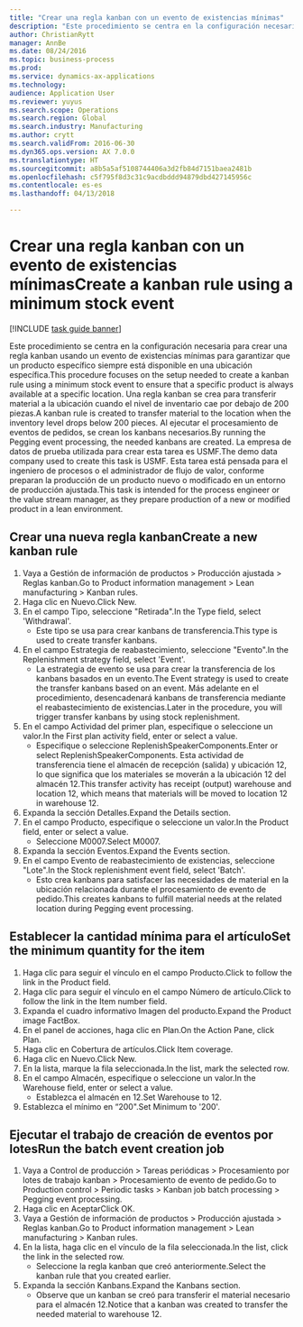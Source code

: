 ```yaml
--- 
title: "Crear una regla kanban con un evento de existencias mínimas"
description: "Este procedimiento se centra en la configuración necesaria para crear una regla kanban usando un evento de existencias mínimas para garantizar que un producto específico siempre está disponible en una ubicación específica."
author: ChristianRytt
manager: AnnBe
ms.date: 08/24/2016
ms.topic: business-process
ms.prod: 
ms.service: dynamics-ax-applications
ms.technology: 
audience: Application User
ms.reviewer: yuyus
ms.search.scope: Operations
ms.search.region: Global
ms.search.industry: Manufacturing
ms.author: crytt
ms.search.validFrom: 2016-06-30
ms.dyn365.ops.version: AX 7.0.0
ms.translationtype: HT
ms.sourcegitcommit: a8b5a5af5108744406a3d2fb84d7151baea2481b
ms.openlocfilehash: c5f795f8d3c31c9acdbddd94879dbd427145956c
ms.contentlocale: es-es
ms.lasthandoff: 04/13/2018

---
```

# <a name="create-a-kanban-rule-using-a-minimum-stock-event"></a><span data-ttu-id="5fd56-103">Crear una regla kanban con un evento de existencias mínimas</span><span class="sxs-lookup"><span data-stu-id="5fd56-103">Create a kanban rule using a minimum stock event</span></span>

[!INCLUDE [task guide banner](../../includes/task-guide-banner.md)]

<span data-ttu-id="5fd56-104">Este procedimiento se centra en la configuración necesaria para crear una regla kanban usando un evento de existencias mínimas para garantizar que un producto específico siempre está disponible en una ubicación específica.</span><span class="sxs-lookup"><span data-stu-id="5fd56-104">This procedure focuses on the setup needed to create a kanban rule using a minimum stock event to ensure that a specific product is always available at a specific location.</span></span> <span data-ttu-id="5fd56-105">Una regla kanban se crea para transferir material a la ubicación cuando el nivel de inventario cae por debajo de 200 piezas.</span><span class="sxs-lookup"><span data-stu-id="5fd56-105">A kanban rule is created to transfer material to the location when the inventory level drops below 200 pieces.</span></span> <span data-ttu-id="5fd56-106">Al ejecutar el procesamiento de eventos de pedidos, se crean los kanbans necesarios.</span><span class="sxs-lookup"><span data-stu-id="5fd56-106">By running the Pegging event processing, the needed kanbans are created.</span></span> <span data-ttu-id="5fd56-107">La empresa de datos de prueba utilizada para crear esta tarea es USMF.</span><span class="sxs-lookup"><span data-stu-id="5fd56-107">The demo data company used to create this task is USMF.</span></span> <span data-ttu-id="5fd56-108">Esta tarea está pensada para el ingeniero de procesos o el administrador de flujo de valor, conforme preparan la producción de un producto nuevo o modificado en un entorno de producción ajustada.</span><span class="sxs-lookup"><span data-stu-id="5fd56-108">This task is intended for the process engineer or the value stream manager, as they prepare production of a new or modified product in a lean environment.</span></span>


## <a name="create-a-new-kanban-rule"></a><span data-ttu-id="5fd56-109">Crear una nueva regla kanban</span><span class="sxs-lookup"><span data-stu-id="5fd56-109">Create a new kanban rule</span></span>
1. <span data-ttu-id="5fd56-110">Vaya a Gestión de información de productos > Producción ajustada > Reglas kanban.</span><span class="sxs-lookup"><span data-stu-id="5fd56-110">Go to Product information management > Lean manufacturing > Kanban rules.</span></span>
2. <span data-ttu-id="5fd56-111">Haga clic en Nuevo.</span><span class="sxs-lookup"><span data-stu-id="5fd56-111">Click New.</span></span>
3. <span data-ttu-id="5fd56-112">En el campo Tipo, seleccione "Retirada".</span><span class="sxs-lookup"><span data-stu-id="5fd56-112">In the Type field, select 'Withdrawal'.</span></span>
    * <span data-ttu-id="5fd56-113">Este tipo se usa para crear kanbans de transferencia.</span><span class="sxs-lookup"><span data-stu-id="5fd56-113">This type is used to create transfer kanbans.</span></span>  
4. <span data-ttu-id="5fd56-114">En el campo Estrategia de reabastecimiento, seleccione "Evento".</span><span class="sxs-lookup"><span data-stu-id="5fd56-114">In the Replenishment strategy field, select 'Event'.</span></span>
    * <span data-ttu-id="5fd56-115">La estrategia de evento se usa para crear la transferencia de los kanbans basados en un evento.</span><span class="sxs-lookup"><span data-stu-id="5fd56-115">The Event strategy is used to create the transfer kanbans based on an event.</span></span> <span data-ttu-id="5fd56-116">Más adelante en el procedimiento, desencadenará kanbans de transferencia mediante el reabastecimiento de existencias.</span><span class="sxs-lookup"><span data-stu-id="5fd56-116">Later in the procedure, you will trigger transfer kanbans by using stock replenishment.</span></span>  
5. <span data-ttu-id="5fd56-117">En el campo Actividad del primer plan, especifique o seleccione un valor.</span><span class="sxs-lookup"><span data-stu-id="5fd56-117">In the First plan activity field, enter or select a value.</span></span>
    * <span data-ttu-id="5fd56-118">Especifique o seleccione ReplenishSpeakerComponents.</span><span class="sxs-lookup"><span data-stu-id="5fd56-118">Enter or select ReplenishSpeakerComponents.</span></span> <span data-ttu-id="5fd56-119">Esta actividad de transferencia tiene el almacén de recepción (salida) y ubicación 12, lo que significa que los materiales se moverán a la ubicación 12 del almacén 12.</span><span class="sxs-lookup"><span data-stu-id="5fd56-119">This transfer activity has receipt (output) warehouse and location 12, which means that materials will be moved to location 12 in warehouse 12.</span></span>  
6. <span data-ttu-id="5fd56-120">Expanda la sección Detalles.</span><span class="sxs-lookup"><span data-stu-id="5fd56-120">Expand the Details section.</span></span>
7. <span data-ttu-id="5fd56-121">En el campo Producto, especifique o seleccione un valor.</span><span class="sxs-lookup"><span data-stu-id="5fd56-121">In the Product field, enter or select a value.</span></span>
    * <span data-ttu-id="5fd56-122">Seleccione M0007.</span><span class="sxs-lookup"><span data-stu-id="5fd56-122">Select M0007.</span></span>  
8. <span data-ttu-id="5fd56-123">Expanda la sección Eventos.</span><span class="sxs-lookup"><span data-stu-id="5fd56-123">Expand the Events section.</span></span>
9. <span data-ttu-id="5fd56-124">En el campo Evento de reabastecimiento de existencias, seleccione "Lote".</span><span class="sxs-lookup"><span data-stu-id="5fd56-124">In the Stock replenishment event field, select 'Batch'.</span></span>
    * <span data-ttu-id="5fd56-125">Esto crea kanbans para satisfacer las necesidades de material en la ubicación relacionada durante el procesamiento de evento de pedido.</span><span class="sxs-lookup"><span data-stu-id="5fd56-125">This creates kanbans to fulfill material needs at the related location during Pegging event processing.</span></span>  

## <a name="set-the-minimum-quantity-for-the-item"></a><span data-ttu-id="5fd56-126">Establecer la cantidad mínima para el artículo</span><span class="sxs-lookup"><span data-stu-id="5fd56-126">Set the minimum quantity for the item</span></span>
1. <span data-ttu-id="5fd56-127">Haga clic para seguir el vínculo en el campo Producto.</span><span class="sxs-lookup"><span data-stu-id="5fd56-127">Click to follow the link in the Product field.</span></span>
2. <span data-ttu-id="5fd56-128">Haga clic para seguir el vínculo en el campo Número de artículo.</span><span class="sxs-lookup"><span data-stu-id="5fd56-128">Click to follow the link in the Item number field.</span></span>
3. <span data-ttu-id="5fd56-129">Expanda el cuadro informativo Imagen del producto.</span><span class="sxs-lookup"><span data-stu-id="5fd56-129">Expand the Product image FactBox.</span></span>
4. <span data-ttu-id="5fd56-130">En el panel de acciones, haga clic en Plan.</span><span class="sxs-lookup"><span data-stu-id="5fd56-130">On the Action Pane, click Plan.</span></span>
5. <span data-ttu-id="5fd56-131">Haga clic en Cobertura de artículos.</span><span class="sxs-lookup"><span data-stu-id="5fd56-131">Click Item coverage.</span></span>
6. <span data-ttu-id="5fd56-132">Haga clic en Nuevo.</span><span class="sxs-lookup"><span data-stu-id="5fd56-132">Click New.</span></span>
7. <span data-ttu-id="5fd56-133">En la lista, marque la fila seleccionada.</span><span class="sxs-lookup"><span data-stu-id="5fd56-133">In the list, mark the selected row.</span></span>
8. <span data-ttu-id="5fd56-134">En el campo Almacén, especifique o seleccione un valor.</span><span class="sxs-lookup"><span data-stu-id="5fd56-134">In the Warehouse field, enter or select a value.</span></span>
    * <span data-ttu-id="5fd56-135">Establezca el almacén en 12.</span><span class="sxs-lookup"><span data-stu-id="5fd56-135">Set Warehouse to 12.</span></span>  
9. <span data-ttu-id="5fd56-136">Establezca el mínimo en “200".</span><span class="sxs-lookup"><span data-stu-id="5fd56-136">Set Minimum to '200'.</span></span>

## <a name="run-the-batch-event-creation-job"></a><span data-ttu-id="5fd56-137">Ejecutar el trabajo de creación de eventos por lotes</span><span class="sxs-lookup"><span data-stu-id="5fd56-137">Run the batch event creation job</span></span>
1. <span data-ttu-id="5fd56-138">Vaya a Control de producción > Tareas periódicas > Procesamiento por lotes de trabajo kanban > Procesamiento de evento de pedido.</span><span class="sxs-lookup"><span data-stu-id="5fd56-138">Go to Production control > Periodic tasks > Kanban job batch processing > Pegging event processing.</span></span>
2. <span data-ttu-id="5fd56-139">Haga clic en Aceptar</span><span class="sxs-lookup"><span data-stu-id="5fd56-139">Click OK.</span></span>
3. <span data-ttu-id="5fd56-140">Vaya a Gestión de información de productos > Producción ajustada > Reglas kanban.</span><span class="sxs-lookup"><span data-stu-id="5fd56-140">Go to Product information management > Lean manufacturing > Kanban rules.</span></span>
4. <span data-ttu-id="5fd56-141">En la lista, haga clic en el vínculo de la fila seleccionada.</span><span class="sxs-lookup"><span data-stu-id="5fd56-141">In the list, click the link in the selected row.</span></span>
    * <span data-ttu-id="5fd56-142">Seleccione la regla kanban que creó anteriormente.</span><span class="sxs-lookup"><span data-stu-id="5fd56-142">Select the kanban rule that you created earlier.</span></span>  
5. <span data-ttu-id="5fd56-143">Expanda la sección Kanbans.</span><span class="sxs-lookup"><span data-stu-id="5fd56-143">Expand the Kanbans section.</span></span>
    * <span data-ttu-id="5fd56-144">Observe que un kanban se creó para transferir el material necesario para el almacén 12.</span><span class="sxs-lookup"><span data-stu-id="5fd56-144">Notice that a kanban was created to transfer the needed material to warehouse 12.</span></span>  


